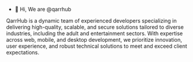 - 👋 Hi, We are @qarrhub

QarrHub is a dynamic team of experienced developers specializing in delivering high-quality, scalable, and secure solutions tailored to diverse industries, including the adult and entertainment sectors. With expertise across web, mobile, and desktop development, we prioritize innovation, user experience, and robust technical solutions to meet and exceed client expectations.
<!---
qarrhub/qarrhub is a ✨ special ✨ repository because its `README.md` (this file) appears on your GitHub profile.
You can click the Preview link to take a look at your changes.
--->
